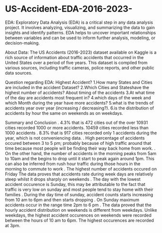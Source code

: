 # US-Accident-EDA-2016-2023-
EDA:
Exploratory Data Analysis (EDA) is a critical step in any data analysis project. It involves analyzing, visualizing, and summarizing the data to gain insights and identify patterns. EDA helps to uncover important relationships between variables and can be used to inform further analysis, modeling, or decision-making.


About Data:
The US Accidents (2016-2023) dataset available on Kaggle is a rich source of information about traffic accidents that occurred in the United States over a period of five years. This dataset is compiled from various sources, including traffic cameras, police reports, and other public data sources.


Question regarding EDA:
Highest Accident?
1.How many States and Cities are included in the accident Dataset?
2.Which Cities and Stateshave the highest number of accidents? About timing of the accidents
3.At what time of the day are accidents most frequent in?
4.which days of the week and which Month during the year have more accidents?
5.what is the trends of accidents year over year (increasing / decreasing?).
6.is the distribution of accidents by hour the same on weekends as on weekdays.



Summary and Conclusion
. 4.3% that is 472 cities out of the over 10931 cities recorded 1000 or more accidents. 10459 cities recorded less than 1000 accidents
. 8.3% that is 917 cities recorded only 1 accidents during the year, which is not conveniencing data.
. High percentage of accidents occured between 3 to 5 pm; probably because of high traffic around that time because most people will be finding their way back home from work.
. On the other hand, the number of accidents in the morning peaks from 5am to 10am and the begins to drop until it start to peak again around 1pm. This can also be inferred from rush hour traffic during those hours 
   in the morning to commute to work
. The highest number of accidents occured on Friday The data proves that accidents rate during week days are relatively steep whilst it drops sharply on weekends
. The day with the lowest accident occurence is Sunday, this may be attributable to the fact that traffic is very low on sunday and most people tend to stay home with their families
. During the day time of sunday, accident counts starts increasing from 10 am to 6pm and then starts dropping
. On Sunday maximum accidents occur in the range time 2pm to 6 pm
. The data proved that the hourly accident distribution on weekends is different from weekdays. Unlike weekdays, the highest accident occurences on weekends were recorded between the hours of 10 am to 6pm. The 
  highest occurences are recorded at 3pm.
